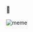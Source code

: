  ### 🐍
 ![meme](https://media2.giphy.com/media/13HgwGsXF0aiGY/giphy.gif?cid=ecf05e47ihmo4dor5jujr4evh6s16ynly3asd7df0o7vh05l&rid=giphy.gif&ct=g)
